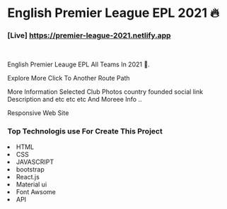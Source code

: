 # English Premier League EPL 2021 🔥
### [Live] https://premier-league-2021.netlify.app
<br>

<p>English Premier Leauge EPL All Teams In 2021 🤗.</p>
<p>Explore More Click To Another Route Path </p>
<p>More Information Selected Club Photos country founded social link Description and etc etc etc And Moreee Info ..</p> 
<p>Responsive Web Site</p>

### Top Technologis use For Create This Project
<li>HTML</li>
<li>CSS</li>
<li>JAVASCRIPT</li>
<li>bootstrap</li>
<li>React.js</li>
<li>Material ui</li>
<li>Font Awsome</li>
<li>API</li>
